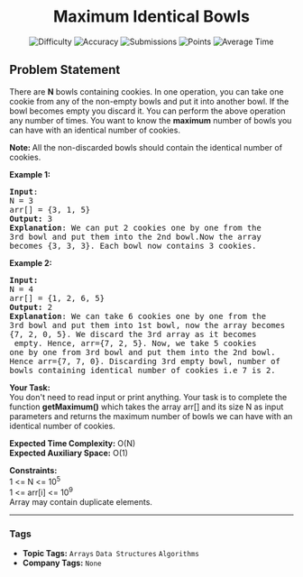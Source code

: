 <h1 align="center">Maximum Identical Bowls</h1>

<p align="center">
  <img alt="Difficulty" title="Difficulty" src="https://custom-icon-badges.demolab.com/badge/Difficulty: Easy-1F222E?style=for-the-badge&logoColor=white&logo=fire"/>
  <img alt="Accuracy" title="Accuracy" src="https://custom-icon-badges.demolab.com/badge/Accuracy: 54.52%25-1F222E?style=for-the-badge&logoColor=white&logo=target"/>
  <img alt="Submissions" title="Submissions" src="https://custom-icon-badges.demolab.com/badge/Submissions: 29K+-1F222E?style=for-the-badge&logoColor=white&logo=repo"/>
  <img alt="Points" title="Points" src="https://custom-icon-badges.demolab.com/badge/Points: 2-1F222E?style=for-the-badge&logoColor=white&logo=award"/>
  <img alt="Average Time" title="Average Time" src="https://custom-icon-badges.demolab.com/badge/Average%20Time: N/A-1F222E?style=for-the-badge&logoColor=white&logo=clock"/>
</p>

## Problem Statement

There are <b>N</b> bowls containing cookies. In one operation, you can take one cookie from any of the non-empty bowls and put it into another bowl. If the bowl becomes empty you discard it. You can perform the above operation any number of times. You want to know the <b>maximum</b> number of bowls you can have with an identical number of cookies.

<b>Note: </b>All the non-discarded bowls should contain the identical number of cookies.

<b>Example 1:</b>

<pre><b>Input</b>:
N = 3
arr[] = {3, 1, 5}
<b>Output:</b> 3
<b>Explanation</b>: We can put 2 cookies one by one from the <br>3rd bowl and put them into the 2nd bowl.Now the array
becomes {3, 3, 3}. Each bowl now contains 3 cookies.
</pre>

<b>Example 2:</b>

<pre><b>Input:</b>
N = 4
arr[] = {1, 2, 6, 5}
<b>Output: </b>2
<b>Explanation</b>: We can take 6 cookies one by one from the <br>3rd bowl and put them into 1st bowl, now the array becomes 
{7, 2, 0, 5}. We discard the 3rd array as it becomes
 empty. Hence, arr={7, 2, 5}. Now, we take 5 cookies 
one by one from 3rd bowl and put them into the 2nd bowl. <br>Hence arr={7, 7, 0}. Discarding 3rd empty bowl, number of 
bowls containing identical number of cookies i.e 7 is 2.
</pre>

<b>Your Task:  </b><br>You don't need to read input or print anything. Your task is to complete the function <b>getMaximum()</b> which takes the array arr[] and its size N as input parameters and returns the maximum number of bowls we can have with an identical number of cookies. 

<b>Expected Time Complexity:</b> O(N)<br><b>Expected Auxiliary Space:</b> O(1)

<b>Constraints:</b><br>1 <= N <= 10<sup>5</sup><br>1 <= arr[i] <= 10<sup>9</sup><br>Array may contain duplicate elements.


<hr>

### Tags
- **Topic Tags:** `Arrays` `Data Structures` `Algorithms`
- **Company Tags:** `None`
